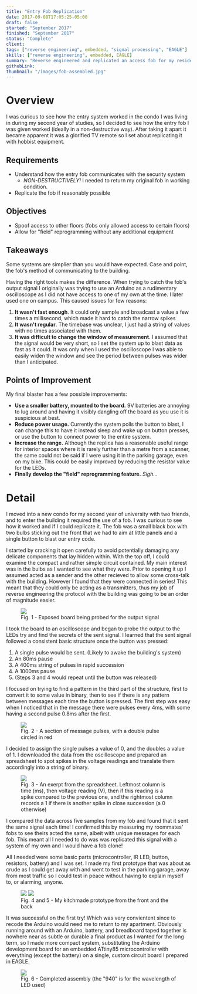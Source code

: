 ```yaml
---
title: "Entry Fob Replication"
date: 2017-09-08T17:05:25-05:00
draft: false
started: "September 2017"
finished: "September 2017"
status: "Complete"
client:
tags: ["reverse engineering", embedded, "signal processing", "EAGLE"]
skills: ["reverse engineering", embedded, EAGLE]
summary: "Reverse engineered and replicated an access fob for my residence at the time"
githubLink:
thumbnail: "/images/fob-assembled.jpg"
---
```


# Overview

I was curious to see how the entry system worked in the condo I was living in during my second year of studies, 
so I decided to see how the entry fob I was given worked (ideally in a non-destructive way). After taking it 
apart it became apparent it was a glorified TV remote so I set about replicating it with hobbist equipment.

## Requirements

- Understand how the entry fob communicates with the security system
  - *NON-DESTRUCTIVELY!* I needed to return my original fob in working condition.
- Replicate the fob if reasonably possible

## Objectives

- Spoof access to other floors (fobs only allowed access to certain floors)
- Allow for "field" reprogramming without any additional equipment

## Takeaways

Some systems are simplier than you would have expected. Case and point, the fob's method of communicating to the building.

Having the right tools makes the difference. When trying to catch the fob's output signal I originally was trying 
to use an Arduino as a rudimentary oscilloscope as I did not have access to one of my own at the time. I later used 
one on campus. This caused issues for few reasons:
1. **It wasn't fast enough**. It could only sample and broadcast a value a few times a millisecond, which made it hard to catch the narrow spikes
2. **It wasn't regular**. The timebase was unclear, I just had a string of values with no times associated with them.
3. **It was difficult to change the window of measurement**. I assumed that the signal would be very short, so I set 
the system up to blast data as fast as it could. It was only when I used the oscilloscope I was able to easily 
widen the window and see the period between pulses was wider than I anticipated.

## Points of Improvement

My final blaster has a few possible improvements:
- **Use a smaller battery, mounted to the board.** 9V batteries are annoying to lug around and having it visibly dangling off the board as you use it is suspicious at best.
- **Reduce power usage.** Currently the system polls the button to blast, I can change this to have it instead sleep and wake up on button presses, or use the button to connect power to the entire system.
- **Increase the range.** Although the replica has a reasonable useful range for interior spaces where it is rarely further than a metre from a scanner, 
the same could not be said if I were using it in the parking garage, even on my bike. This could be easily improved by reducing the resistor value for the LEDs.
- **Finally develop the "field" reprogramming feature.** *Sigh...*

# Detail

I moved into a new condo for my second year of university with two friends, and to enter the building it required the use 
of a fob. I was curious to see how it worked and if I could replicate it. The fob was a small black box with two bulbs 
sticking out the front that we had to aim at little panels and a single button to blast our entry code.

I started by cracking it open carefully to avoid potentially damaging any delicate components that lay hidden within.
With the top off, I could examine the compact and rather simple circuit contained. My main interest was in the bulbs 
as I wanted to see what they were. Prior to opening it up I assumed acted as a sender and the other recieved to 
allow some cross-talk with the building. However I found that they were connected in series! This meant that they could 
only be acting as a transmitters, thus my job of reverse engineering the protocol with the building was going to be an 
order of magnitude easier.

<figure>
<img src="/images/fob-probing.jpg">
<figcaption>Fig. 1 - Exposed board being probed for the output signal</figcaption>
</figure>

I took the board to an oscilloscope and began to probe the output to the LEDs try and find the secrets of the sent signal. 
I learned that the sent signal followed a consistent basic structure once the button was pressed: 
1. A single pulse would be sent. (Likely to awake the building's system)
2. An 80ms pause
3. A 400ms string of pulses in rapid succession
4. A 1000ms pause
5. (Steps 3 and 4 would repeat until the button was released)

I focused on trying to find a pattern in the third part of the structure, first to convert it to some value in binary, 
then to see if there is any pattern between messages each time the button is pressed. The first step was easy when I 
noticed that in the message there were pulses every 4ms, with some having a second pulse 0.8ms after the first.

<figure>
<img src="/images/fob-pulses.jpg">
<figcaption>Fig. 2 - A section of message pulses, with a double pulse circled in red</figcaption>
</figure>

I decided to assign the single pulses a value of 0, and the doubles a value of 1. I downloaded the data from the 
oscilloscope and prepared an spreadsheet to spot spikes in the voltage readings and translate them accordingly into a 
string of binary.

<figure>
<img src="/images/fob-signal-data.png">
<figcaption>Fig. 3 - An exerpt from the spreadsheet. Leftmost column is time (ms), then voltage reading (V), then if this reading is a spike compared to the previous one, and the rightmost column records a 1  if there is another spike in close succession (a 0 otherwise)</figcaption>
</figure>

I compared the data across five samples from my fob and found that it sent the same signal each time! I confirmed 
this by measuring my roommates' fobs to see theirs acted the same, albeit with unique messages for each fob. This 
meant all I needed to do was was replicated this signal with a system of my own and I would have a fob clone!

All I needed were some basic parts (microcontroller, IR LED, button, resistors, battery) and I was set. I made 
my first prototype that was about as crude as I could get away with and went to test in the parking garage, 
away from most traffic so I could test in peace without having to explain myself to, or alarming, anyone.

<figure>
<img src="/images/fob-prototype.jpg">
<img src="/images/fob-prototype-back.jpg">
<figcaption>Fig. 4 and 5 - My kitchmade prototype from the front and the back</figcaption>
</figure>

It was successful on the first try! Which was very convientent since to recode the Arduino would need me to 
return to my apartment. Obviously running around with an Arduino, battery, and breadboard taped together is 
nowhere near as subtle or durable a final product as I wanted for the long term, so I made more compact system, 
substituting the Arduino development board for an embedded ATtiny85 microcontroller with everything (except the 
battery) on a single, custom circuit board I prepared in EAGLE.

<figure>
<img src="/images/fob-assembled.jpg">
<figcaption>Fig. 6 - Completed assembly (the "940" is for the wavelength of LED used)</figcaption>
</figure>

